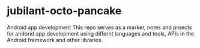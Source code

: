 # jubilant-octo-pancake
Android app development
This repo serves as a marker, notes and proects for andorid app development using differnt languages and tools, APIs in the Android framework and other libraries.
